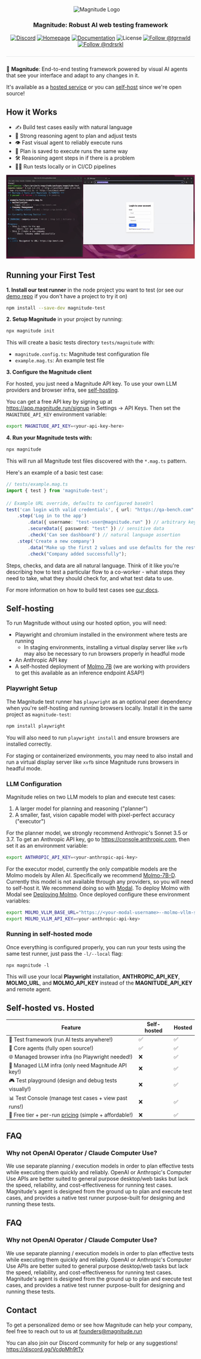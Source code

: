 <div align="center">
  <p>
    <img src="https://magnitude.run/logo.svg" alt="Magnitude Logo" width="100" style="vertical-align: middle; margin-right: 20px" />
  </p>

  <h3 align="center">
    Magnitude: Robust AI web testing framework
  </h3>

  <p>
    <a href="https://discord.gg/VcdpMh9tTy" target="_blank"><img src="https://img.shields.io/discord/1305570963206836295?style=flat-square&color=5865F2&logo=discord&logoColor=white&label=Discord" alt="Discord" /></a> <a href="https://magnitude.run/" target="_blank"><img src="https://img.shields.io/badge/Homepage-blue?style=flat-square&logo=homebridge&logoColor=white" alt="Homepage" /></a> <a href="https://docs.magnitude.run/getting-started/introduction" target="_blank"><img src="https://img.shields.io/badge/Docs-blue?style=flat-square&logo=readthedocs&logoColor=white" alt="Documentation" /></a> <img src="https://img.shields.io/github/license/magnitudedev/magnitude?style=flat-square" alt="License" /> <a href="https://x.com/tgrnwld" target="_blank"><img src="https://img.shields.io/badge/follow-%40tgrnwld-000000?style=flat-square&logo=x&logoColor=white" alt="Follow @tgrnwld" /></a> <a href="https://x.com/ndrsrkl" target="_blank"><img src="https://img.shields.io/badge/follow-%40ndrsrkl-000000?style=flat-square&logo=x&logoColor=white" alt="Follow @ndrsrkl" /></a>
  </p>

  <hr style="height: 1px; border: none; background-color: #e1e4e8; margin: 24px 0;">
</div>

🤖 **Magnitude**: End-to-end testing framework powered by visual AI agents that see your interface and adapt to any changes in it.

It's available as a [hosted service](#how-to-run-your-first-test) or you can [self-host](#self-hosting) since we're open source!

## How it Works
- ✍️ Build test cases easily with natural language
- 🧠 Strong reasoning agent to plan and adjust tests
- 👁️ Fast visual agent to reliably execute runs
- 📄 Plan is saved to execute runs the same way
- 🛠 Reasoning agent steps in if there is a problem
- 🏃‍♂️ Run tests locally or in CI/CD pipelines

![Video showing Magnitude tests running in a terminal and agent taking actions in the browser](assets/demo.gif)


## Running your First Test

**1. Install our test runner** in the node project you want to test (or see our [demo repo](https://github.com/magnitudedev/magnitude-demo-repo) if you don't have a project to try it on)
```sh
npm install --save-dev magnitude-test
```

**2. Setup Magnitude** in your project by running:
```sh
npx magnitude init
```
This will create a basic tests directory `tests/magnitude` with:
- `magnitude.config.ts`: Magnitude test configuration file
- `example.mag.ts`: An example test file

**3. Configure the Magnitude client**

For hosted, you just need a Magnitude API key. To use your own LLM providers and browser infra, see [self-hosting](#self-hosting).

You can get a free API key by signing up at https://app.magnitude.run/signup in Settings -> API Keys. Then set the `MAGNITUDE_API_KEY` environment variable:
```sh
export MAGNITUDE_API_KEY=<your-api-key-here>
```

**4. Run your Magnitude tests with:**
```sh
npx magnitude
```

This will run all Magnitude test files discovered with the `*.mag.ts` pattern.

Here's an example of a basic test case:
```ts
// tests/example.mag.ts
import { test } from 'magnitude-test';

// Example URL override, defaults to configured baseUrl
test('can login with valid credentials', { url: "https://qa-bench.com" })
    .step('Log in to the app')
        .data({ username: "test-user@magnitude.run" }) // arbitrary key/values
        .secureData({ password: "test" }) // sensitive data
        .check('Can see dashboard') // natural language assertion
    .step('Create a new company')
        .data("Make up the first 2 values and use defaults for the rest")
        .check("Company added successfully");
```

Steps, checks, and data are all natural language. Think of it like you're describing how to test a particular flow to a co-worker - what steps they need to take, what they should check for, and what test data to use.

For more information on how to build test cases see [our docs](https://docs.magnitude.run/core-concepts/building-test-cases).



## Self-hosting

To run Magnitude without using our hosted option, you will need:
- Playwright and chromium installed in the environment where tests are running
  - In staging environments, installing a virtual display server like `xvfb` may also be necessary to run browsers properly in headful mode
- An Anthropic API key
- A self-hosted deployment of [Molmo 7B](https://huggingface.co/allenai/Molmo-7B-D-0924) (we are working with providers to get this available as an inference endpoint ASAP!)

### Playwright Setup
The Magnitude test runner has `playwright` as an optional peer dependency when you're self-hosting and running browsers locally.
Install it in the same project as `magnitude-test`:
```sh
npm install playwright
```
You will also need to run `playwright install` and ensure browsers are installed correctly.

For staging or containerized environments, you may need to also install and run a virtual display server like `xvfb` since Magnitude runs browsers in headful mode.

### LLM Configuration
Magnitude relies on two LLM models to plan and execute test cases:
1. A larger model for planning and reasoning ("planner")
2. A smaller, fast, vision capable model with pixel-perfect accuracy ("executor")

For the planner model, we strongly recommend Anthropic's Sonnet 3.5 or 3.7. To get an Anthropic API key, go to https://console.anthropic.com, then set it as an environment variable:
```sh
export ANTHROPIC_API_KEY=<your-anthropic-api-key>
```

For the executor model, currently the only compatible models are the Molmo models by Allen AI. Specifically we recommend [Molmo-7B-D](https://huggingface.co/allenai/Molmo-7B-D-0924). Currently this model is not available through any providers, so you will need to self-host it. We recommend doing so with [Modal](https://modal.com/). To deploy Molmo with Modal see [Deploying Molmo](infra/modal). Once deployed configure these environment variables:
```sh
export MOLMO_VLLM_BASE_URL="https://<your-modal-username>--molmo-vllm-serve.modal.run/v1"
export MOLMO_VLLM_API_KEY=<your-anthropic-api-key>
```

### Running in self-hosted mode

Once everything is configured properly, you can run your tests using the same test runner, just pass the `-l/--local` flag:
```
npx magnitude -l
```
This will use your local **Playwright** installation, **ANTHROPIC_API_KEY**, **MOLMO_URL**, and **MOLMO_API_KEY** instead of the **MAGNITUDE_API_KEY** and remote agent.

## Self-hosted vs. Hosted

| Feature | Self-hosted | Hosted |
| --- | --- | --- |
| 🧪 Test framework (run AI tests anywhere!) | ✅ | ✅ |
| 🤖 Core agents (fully open source!) | ✅ | ✅ |
| 🌐 Managed browser infra (no Playwright needed!) | ❌ | ✅ |
| 🧠 Managed LLM infra (only need Magnitude API key!) | ❌ | ✅ |
| 🎮 Test playground (design and debug tests visually!) | ❌ | ✅ |
| 📊 Test Console (manage test cases + view past runs!) | ❌ | ✅ |
| 💸 Free tier + per-run [pricing](https://magnitude.run/pricing) (simple + affordable!)  | ❌ | ✅ |

## FAQ

### Why not OpenAI Operator / Claude Computer Use?
We use separate planning / execution models in order to plan effective tests while executing them quickly and reliably. OpenAI or Anthropic's Computer Use APIs are better suited to general purpose desktop/web tasks but lack the speed, reliability, and cost-effectiveness for running test cases. Magnitude's agent is designed from the ground up to plan and execute test cases, and provides a native test runner purpose-built for designing and running these tests.

## FAQ

### Why not OpenAI Operator / Claude Computer Use?
We use separate planning / execution models in order to plan effective tests while executing them quickly and reliably. OpenAI or Anthropic's Computer Use APIs are better suited to general purpose desktop/web tasks but lack the speed, reliability, and cost-effectiveness for running test cases. Magnitude's agent is designed from the ground up to plan and execute test cases, and provides a native test runner purpose-built for designing and running these tests.

## Contact

To get a personalized demo or see how Magnitude can help your company, feel free to reach out to us at founders@magnitude.run

You can also join our Discord community for help or any suggestions! https://discord.gg/VcdpMh9tTy
